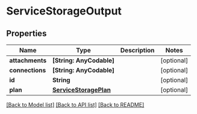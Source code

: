 # ServiceStorageOutput

## Properties
Name | Type | Description | Notes
------------ | ------------- | ------------- | -------------
**attachments** | **[String: AnyCodable]** |  | [optional] 
**connections** | **[String: AnyCodable]** |  | [optional] 
**id** | **String** |  | [optional] 
**plan** | [**ServiceStoragePlan**](ServiceStoragePlan.md) |  | [optional] 

[[Back to Model list]](../README.md#documentation-for-models) [[Back to API list]](../README.md#documentation-for-api-endpoints) [[Back to README]](../README.md)


